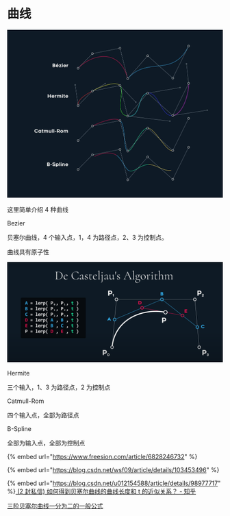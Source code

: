 # 曲线

![](../../.gitbook/assets/a592dd03ded9aa6.jpg)

这里简单介绍 4 种曲线

Bezier&#x20;

贝塞尔曲线，4 个输入点，1，4 为路径点，2、3 为控制点。

曲线具有原子性

![](<../../.gitbook/assets/-7e2c1f463d9be134 (1).png>)

Hermite

三个输入，1、3 为路径点，2 为控制点

Catmull-Rom

四个输入点，全部为路径点

B-Spline

全部为输入点，全部为控制点

{% embed url="https://www.freesion.com/article/6828246732" %}

{% embed url="https://blog.csdn.net/wsf09/article/details/103453496" %}

{% embed url="https://blog.csdn.net/u012154588/article/details/98977717" %}[
(2 封私信) 如何得到贝塞尔曲线的曲线长度和 t 的近似关系？ - 知乎](https://www.zhihu.com/question/27715729)

[三阶贝塞尔曲线一分为二的一般公式](http://www.360doc.com/content/16/0101/20/1489589_524673502.shtml)

